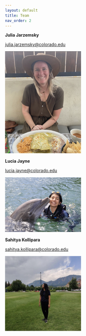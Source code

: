 ```yaml
---
layout: default
title: Team
nav_order: 2
---
```

**Julia Jarzemsky**

julia.jarzemsky@colorado.edu 

<img src='content/img/JJ-Photo.png' width='250' alt='Julia'>


**Lucia Jayne**

lucia.jayne@colorado.edu 

<img src='content/img/LJ-Photo.jpg' width='250' alt='Lucia'>


**Sahitya Kollipara**

sahitya.kollipara@colorado.edu 

<img src='content/img/SK-Photo.jpg' width='250' alt='Sahitya'>

